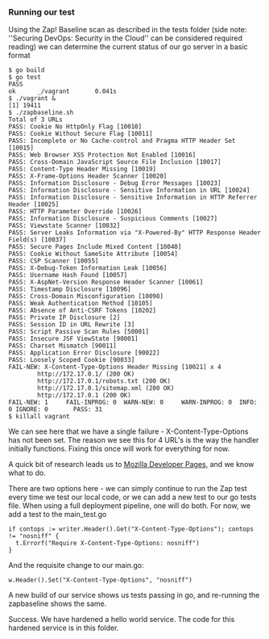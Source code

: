 ### Running our test

Using the Zap! Baseline scan as described in the tests folder (side note: ''Securing DevOps: Security in the Cloud'' can be considered required reading) we can determine the current status of our go server in a basic format

```
$ go build
$ go test
PASS
ok      _/vagrant       0.041s
$ ./vagrant &
[1] 19411
$ ./zapbaseline.sh
Total of 3 URLs
PASS: Cookie No HttpOnly Flag [10010]
PASS: Cookie Without Secure Flag [10011]
PASS: Incomplete or No Cache-control and Pragma HTTP Header Set [10015]
PASS: Web Browser XSS Protection Not Enabled [10016]
PASS: Cross-Domain JavaScript Source File Inclusion [10017]
PASS: Content-Type Header Missing [10019]
PASS: X-Frame-Options Header Scanner [10020]
PASS: Information Disclosure - Debug Error Messages [10023]
PASS: Information Disclosure - Sensitive Information in URL [10024]
PASS: Information Disclosure - Sensitive Information in HTTP Referrer Header [10025]
PASS: HTTP Parameter Override [10026]
PASS: Information Disclosure - Suspicious Comments [10027]
PASS: Viewstate Scanner [10032]
PASS: Server Leaks Information via "X-Powered-By" HTTP Response Header Field(s) [10037]
PASS: Secure Pages Include Mixed Content [10040]
PASS: Cookie Without SameSite Attribute [10054]
PASS: CSP Scanner [10055]
PASS: X-Debug-Token Information Leak [10056]
PASS: Username Hash Found [10057]
PASS: X-AspNet-Version Response Header Scanner [10061]
PASS: Timestamp Disclosure [10096]
PASS: Cross-Domain Misconfiguration [10098]
PASS: Weak Authentication Method [10105]
PASS: Absence of Anti-CSRF Tokens [10202]
PASS: Private IP Disclosure [2]
PASS: Session ID in URL Rewrite [3]
PASS: Script Passive Scan Rules [50001]
PASS: Insecure JSF ViewState [90001]
PASS: Charset Mismatch [90011]
PASS: Application Error Disclosure [90022]
PASS: Loosely Scoped Cookie [90033]
FAIL-NEW: X-Content-Type-Options Header Missing [10021] x 4
        http://172.17.0.1/ (200 OK)
        http://172.17.0.1/robots.txt (200 OK)
        http://172.17.0.1/sitemap.xml (200 OK)
        http://172.17.0.1 (200 OK)
FAIL-NEW: 1     FAIL-INPROG: 0  WARN-NEW: 0     WARN-INPROG: 0  INFO: 0 IGNORE: 0       PASS: 31
$ killall vagrant
```

We can see here that we have a single failure - X-Content-Type-Options has not been set. The reason we see this for 4 URL's is the way the handler initially functions. Fixing this once will work for everything for now.

A quick bit of research leads us to [Mozilla Developer Pages](https://developer.mozilla.org/en-US/docs/Web/HTTP/Headers/X-Content-Type-Options), and we know what to do.

There are two options here - we can simply continue to run the Zap test every time we test our local code, or we can add a new test to our go tests file. When using a full deployment pipeline, one will do both. For now, we add a test to the main_test.go

```
if contops := writer.Header().Get("X-Content-Type-Options"); contops != "nosniff" {
  t.Errorf("Require X-Content-Type-Options: nosniff")
}
```

And the requisite change to our main.go:

```
w.Header().Set("X-Content-Type-Options", "nosniff")
```

A new build of our service shows us tests passing in go, and re-running the zapbaseline shows the same.

Success. We have hardened a hello world service. The code for this hardened service is in this folder.
